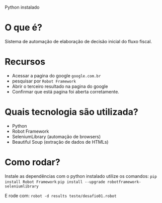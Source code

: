 Python instalado



# O que é?
Sistema de automação de elaboração de decisão inicial do fluxo fiscal.

# Recursos
* Acessar a pagina do google `google.com.br`
* pesquisar por `Robot Framework`
* Abrir o terceiro resultado na pagina do google
* Confirmar que está pagina foi aberta corretamente.

# Quais tecnologia são utilizada?
* Python
* Robot Framework
* SeleniumLibrary (automação de browsers)
* Beautiful Soup (extração de dados de HTMLs)

# Como rodar?
Instale as dependências com o python instalado utilize os comandos:
`pip install Robot Framework`
`pip install --upgrade robotframework-seleniumlibrary`

E rode com:
`robot -d results teste/desafio01.robot`

